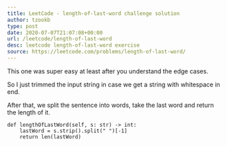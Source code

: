```yaml
---
title: LeetCode - length-of-last-word challenge solution
author: tzookb
type: post
date: 2020-07-07T21:07:08+00:00
url: /leetcode/length-of-last-word
desc: leetcode length-of-last-word exercise
source: https://leetcode.com/problems/length-of-last-word/
---
```


This one was super easy at least after you understand the edge cases.

So I just trimmed the input string in case we get a string with whitespace in end.

After that, we split the sentence into words, take the last word and return the length of it.

```
def lengthOfLastWord(self, s: str) -> int:
    lastWord = s.strip().split(" ")[-1]
    return len(lastWord)
```